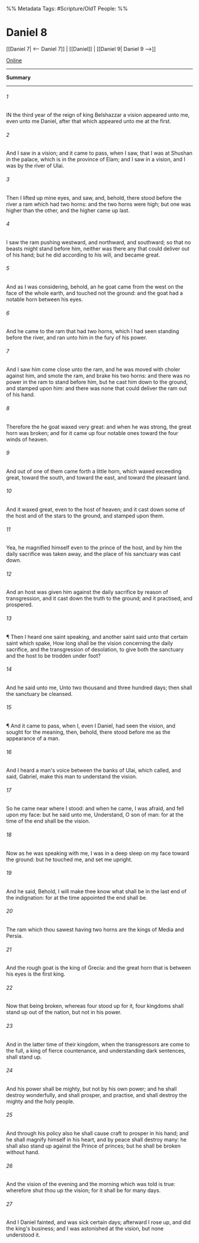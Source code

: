 

%% Metadata
Tags: #Scripture/OldT
People: 
%%
# Daniel 8
[[Daniel 7| <-- Daniel 7]] | [[Daniel]] | [[Daniel 9| Daniel 9 -->]]

[Online](https://churchofjesuschrist.org/study/scriptures/ot/dan/8?lang=eng)

---
__Summary__



---

###### 1
IN the third year of the reign of king Belshazzar a vision appeared unto me, even unto me Daniel, after that which appeared unto me at the first.
###### 2
And I saw in a vision; and it came to pass, when I saw, that I was at Shushan in the palace, which is in the province of Elam; and I saw in a vision, and I was by the river of Ulai.
###### 3
Then I lifted up mine eyes, and saw, and, behold, there stood before the river a ram which had two horns: and the two horns were high; but one was higher than the other, and the higher came up last.
###### 4
I saw the ram pushing westward, and northward, and southward; so that no beasts might stand before him, neither was there any that could deliver out of his hand; but he did according to his will, and became great.
###### 5
And as I was considering, behold, an he goat came from the west on the face of the whole earth, and touched not the ground: and the goat had a notable horn between his eyes.
###### 6
And he came to the ram that had two horns, which I had seen standing before the river, and ran unto him in the fury of his power.
###### 7
And I saw him come close unto the ram, and he was moved with choler against him, and smote the ram, and brake his two horns: and there was no power in the ram to stand before him, but he cast him down to the ground, and stamped upon him: and there was none that could deliver the ram out of his hand.
###### 8
Therefore the he goat waxed very great: and when he was strong, the great horn was broken; and for it came up four notable ones toward the four winds of heaven.
###### 9
And out of one of them came forth a little horn, which waxed exceeding great, toward the south, and toward the east, and toward the pleasant land.
###### 10
And it waxed great, even to the host of heaven; and it cast down some of the host and of the stars to the ground, and stamped upon them.
###### 11
Yea, he magnified himself even to the prince of the host, and by him the daily sacrifice was taken away, and the place of his sanctuary was cast down.
###### 12
And an host was given him against the daily sacrifice by reason of transgression, and it cast down the truth to the ground; and it practised, and prospered.
###### 13
¶ Then I heard one saint speaking, and another saint said unto that certain saint which spake, How long shall be the vision concerning the daily sacrifice, and the transgression of desolation, to give both the sanctuary and the host to be trodden under foot?
###### 14
And he said unto me, Unto two thousand and three hundred days; then shall the sanctuary be cleansed.
###### 15
¶ And it came to pass, when I, even I Daniel, had seen the vision, and sought for the meaning, then, behold, there stood before me as the appearance of a man.
###### 16
And I heard a man's voice between the banks of Ulai, which called, and said, Gabriel, make this man to understand the vision.
###### 17
So he came near where I stood: and when he came, I was afraid, and fell upon my face: but he said unto me, Understand, O son of man: for at the time of the end shall be the vision.
###### 18
Now as he was speaking with me, I was in a deep sleep on my face toward the ground: but he touched me, and set me upright.
###### 19
And he said, Behold, I will make thee know what shall be in the last end of the indignation: for at the time appointed the end shall be.
###### 20
The ram which thou sawest having two horns are the kings of Media and Persia.
###### 21
And the rough goat is the king of Grecia: and the great horn that is between his eyes is the first king.
###### 22
Now that being broken, whereas four stood up for it, four kingdoms shall stand up out of the nation, but not in his power.
###### 23
And in the latter time of their kingdom, when the transgressors are come to the full, a king of fierce countenance, and understanding dark sentences, shall stand up.
###### 24
And his power shall be mighty, but not by his own power; and he shall destroy wonderfully, and shall prosper, and practise, and shall destroy the mighty and the holy people.
###### 25
And through his policy also he shall cause craft to prosper in his hand; and he shall magnify himself in his heart, and by peace shall destroy many: he shall also stand up against the Prince of princes; but he shall be broken without hand.
###### 26
And the vision of the evening and the morning which was told is true: wherefore shut thou up the vision; for it shall be for many days.
###### 27
And I Daniel fainted, and was sick certain days; afterward I rose up, and did the king's business; and I was astonished at the vision, but none understood it.



